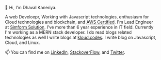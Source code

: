  👋 Hi, I’m Dhaval Kaneriya.

A web Develoepr, Working with Javascript technologies, enthusiasm for Cloud technologies and blockchain, 
and [AWS Certified](https://www.credly.com/badges/ed2f698f-62e7-420f-996d-9c169f8a6bb6). I'm Lead Engineer at [Simform Solution](https://www.simform.com/). I've more than 6 year
experience in IT field. Currently I'm working as a MERN stack developer. I do read blogs related technologies as well I write blogs at [kloud.codes](https://www.kloud.codes/). I write blog on Javascript, Cloud, and Linux.

📫 You can find me on [LinkedIn](https://www.linkedin.com/in/dhaval-kaneriya/), [StackoverFlow](https://stackoverflow.com/users/5251786/dhaval), and [Twitter](https://twitter.com/Dhavalkaneriya3).


